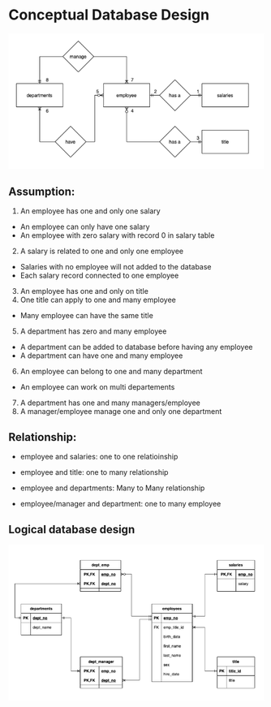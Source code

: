 # Conceptual Database Design

<img src="images/conceptual-ERD.png" alt="conceptual ERD" width="1000" />

## Assumption:

1. An employee has one and only one salary

- An employee can only have one salary
- An employee with zero salary with record 0 in salary table

2. A salary is related to one and only one employee

- Salaries with no employee will not added to the database
- Each salary record connected to one employee

3. An employee has one and only on title
4. One title can apply to one and many employee

- Many employee can have the same title

5. A department has zero and many employee

- A department can be added to database before having any employee
- A department can have one and many employee

6.  An employee can belong to one and many department

- An employee can work on multi departements

7. A department has one and many managers/employee
8. A manager/employee manage one and only one department

## Relationship:

- employee and salaries: one to one relatioinship

- employee and title: one to many relationship

- employee and departments: Many to Many relationship

- employee/manager and department: one to many employee

## Logical database design

<img src="images/logical-ERD.png" alt="conceptual ERD" width="1000" />
